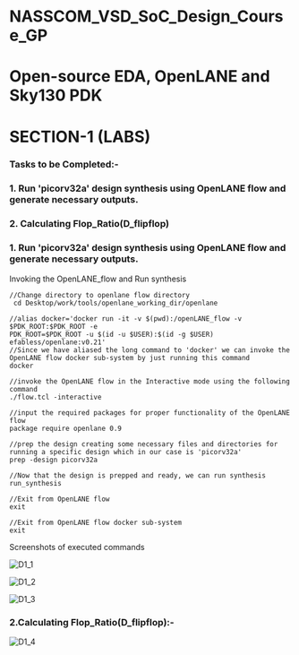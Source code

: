 # NASSCOM_VSD_SoC_Design_Course_GP
# Open-source EDA, OpenLANE and Sky130 PDK
# SECTION-1 (LABS)
### Tasks to be Completed:-
### 1. Run 'picorv32a' design synthesis using OpenLANE flow and generate necessary outputs.
### 2. Calculating Flop_Ratio(D_flipflop)

### 1. Run 'picorv32a' design synthesis using OpenLANE flow and generate necessary outputs.
Invoking the OpenLANE_flow and Run synthesis

```
//Change directory to openlane flow directory
 cd Desktop/work/tools/openlane_working_dir/openlane

//alias docker='docker run -it -v $(pwd):/openLANE_flow -v $PDK_ROOT:$PDK_ROOT -e 
PDK_ROOT=$PDK_ROOT -u $(id -u $USER):$(id -g $USER) efabless/openlane:v0.21'
//Since we have aliased the long command to 'docker' we can invoke the OpenLANE flow docker sub-system by just running this command
docker

```
```
//invoke the OpenLANE flow in the Interactive mode using the following command
./flow.tcl -interactive

//input the required packages for proper functionality of the OpenLANE flow
package require openlane 0.9

//prep the design creating some necessary files and directories for running a specific design which in our case is 'picorv32a'
prep -design picorv32a

//Now that the design is prepped and ready, we can run synthesis
run_synthesis

//Exit from OpenLANE flow
exit

//Exit from OpenLANE flow docker sub-system
exit

```
Screenshots of executed commands

![D1_1](https://github.com/user-attachments/assets/fa049502-6d18-400a-9668-fe74df927611)

![D1_2](https://github.com/user-attachments/assets/912534ef-7995-40d5-9b10-14fe18218590)

![D1_3](https://github.com/user-attachments/assets/8a350daf-401c-48ca-a149-6f99e53a939b)

### 2.Calculating Flop_Ratio(D_flipflop):-

![D1_4](https://github.com/user-attachments/assets/38cf4924-9894-41d8-9ce3-a990a43f7207)


